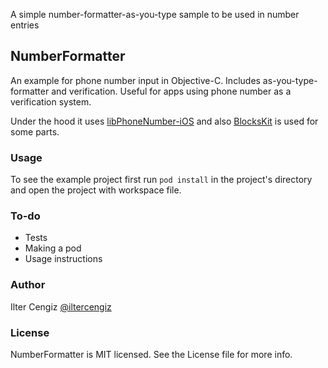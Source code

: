 A simple number-formatter-as-you-type sample to be used in number entries

## NumberFormatter

An example for phone number input in Objective-C. Includes as-you-type-formatter and verification. Useful for apps using phone number as a verification system.

Under the hood it uses [libPhoneNumber-iOS](https://github.com/iziz/libPhoneNumber-iOS) and also [BlocksKit](https://zwaldowski.github.io/BlocksKit) is used for some parts.

### Usage

To see the example project first run `pod install` in the project's directory and open the project with workspace file.

### To-do

- Tests
- Making a pod
- Usage instructions

### Author

Ilter Cengiz [@iltercengiz](https://twitter.com/iltercengiz)

### License

NumberFormatter is MIT licensed. See the License file for more info.
